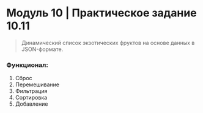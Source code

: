 # Модуль 10 | Практическое задание 10.11

> Динамический список экзотических фруктов на основе данных в JSON-формате.
### Функционал:
1. Сброс
2. Перемешивание
3. Фильтрация
4. Сортировка
5. Добавление